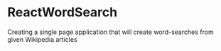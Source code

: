 # ReactWordSearch
Creating a single page application that will create word-searches from given Wikipedia articles
